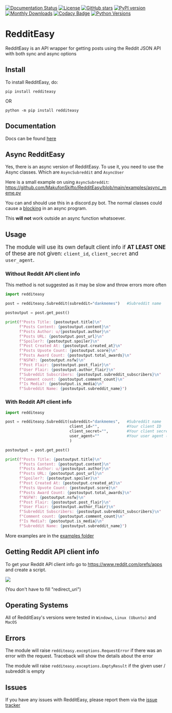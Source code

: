 [![Documentation Status](https://readthedocs.org/projects/redditeasy/badge/?version=latest)](https://redditeasy.readthedocs.io/en/latest/?badge=latest)
[![License](https://img.shields.io/github/license/MakufonSkifto/redditeasy)](LICENSE)
[![GitHub stars](https://img.shields.io/github/stars/MakufonSkifto/redditeasy)](https://github.com/ExpDev07/coronavirus-tracker-api/stargazers) 
[![PyPI version](https://badge.fury.io/py/redditeasy.svg)](https://badge.fury.io/py/redditeasy)
[![Monthly Downloads](https://img.shields.io/pypi/dm/redditeasy.svg)](https://badge.fury.io/py/redditeasy)
[![Codacy Badge](https://app.codacy.com/project/badge/Grade/22632d363d7747acbbcf357c5b6795c4)](https://www.codacy.com/gh/MakufonSkifto/RedditEasy/dashboard?utm_source=github.com&amp;utm_medium=referral&amp;utm_content=MakufonSkifto/RedditEasy&amp;utm_campaign=Badge_Grade)
[![Python Versions](https://img.shields.io/badge/Python-3%20%7C%203.6%20%7C%203.7%20%7C%203.8%20%7C%203.9-blue.svg)](https://img.shields.io/badge/Python-3%20%7C%203.5%20%7C%203.6%20%7C%203.7%20%7C%203.8%20%7C%203.9-blue.svg)
# RedditEasy

RedditEasy is an API wrapper for getting posts using the Reddit JSON API with both sync and async options

## Install
To install RedditEasy, do:

``pip install redditeasy`` 

OR

``python -m pip install redditeasy``

## Documentation
Docs can be found [here](https://redditeasy.readthedocs.io/en/latest/)

## Async RedditEasy
Yes, there is an async version of RedditEasy. To use it, you need to use the Async classes. Which are `AsyncSubreddit` and `AsyncUser`

Here is a small example on using `AsyncSubreddit`: https://github.com/MakufonSkifto/RedditEasy/blob/main/examples/async_meme.py

You can and should use this in a discord.py bot. The normal classes could cause a [blocking](https://discordpy.readthedocs.io/en/latest/faq.html#what-does-blocking-mean) in an async program.

This **will not** work outside an async function whatsoever.

## Usage
<span style="font-size:larger;">The module will use its own default client info if **AT LEAST ONE** of these are not given: `client_id`, `client_secret` and `user_agent`.</span>

### Without Reddit API client info
This method is not suggested as it may be slow and throw errors more often

```python
import redditeasy

post = redditeasy.Subreddit(subreddit="dankmemes")   #Subreddit name

postoutput = post.get_post()

print(f"Posts Title: {postoutput.title}\n"
      f"Posts Content: {postoutput.content}\n"
      f"Posts Author: u/{postoutput.author}\n"
      f"Posts URL: {postoutput.post_url}\n"
      f"Spoiler?: {postoutput.spoiler}\n"
      f"Post Created At: {postoutput.created_at}\n"
      f"Posts Upvote Count: {postoutput.score}\n"
      f"Posts Award Count: {postoutput.total_awards}\n"
      f"NSFW?: {postoutput.nsfw}\n"
      f"Post Flair: {postoutput.post_flair}\n"
      f"User Flair: {postoutput.author_flair}\n"
      f"Subreddit Subscribers: {postoutput.subreddit_subscribers}\n"
      f"Comment count: {postoutput.comment_count}\n"
      f"Is Media?: {postoutput.is_media}\n"
      f"Subreddit Name: {postoutput.subreddit_name}")

```

### With Reddit API client info

```python
import redditeasy

post = redditeasy.Subreddit(subreddit="dankmemes",   #Subreddit name
                            client_id="",            #Your client ID
                            client_secret="",        #Your client secret
                            user_agent=""            #Your user agent (ex: ClientName/0.1 by YourUsername")
                            )

postoutput = post.get_post()

print(f"Posts Title: {postoutput.title}\n"
      f"Posts Content: {postoutput.content}\n"
      f"Posts Author: u/{postoutput.author}\n"
      f"Posts URL: {postoutput.post_url}\n"
      f"Spoiler?: {postoutput.spoiler}\n"
      f"Post Created At: {postoutput.created_at}\n"
      f"Posts Upvote Count: {postoutput.score}\n"
      f"Posts Award Count: {postoutput.total_awards}\n"
      f"NSFW?: {postoutput.nsfw}\n"
      f"Post Flair: {postoutput.post_flair}\n"
      f"User Flair: {postoutput.author_flair}\n"
      f"Subreddit Subscribers: {postoutput.subreddit_subscribers}\n"
      f"Comment count: {postoutput.comment_count}\n"
      f"Is Media?: {postoutput.is_media}\n"
      f"Subreddit Name: {postoutput.subreddit_name}")
```

More examples are in the [examples folder](https://github.com/MakufonSkifto/RedditEasy/tree/main/examples)

## Getting Reddit API client info
To get your Reddit API client info go to
https://www.reddit.com/prefs/apps
and create a script.

![](https://i.imgur.com/Ri13AQu.png)

(You don't have to fill "redirect_uri")

## Operating Systems

All of RedditEasy's versions were tested in `Windows`, `Linux (Ubuntu)` and `MacOS`

## Errors

The module will raise `redditeasy.exceptions.RequestError`  if there was an error with the request. Traceback will show the details about the error

The module will raise `redditeasy.exceptions.EmptyResult` if the given user / subreddit is empty

## Issues

If you have any issues with RedditEasy, please report them via the [issue tracker](https://github.com/MakufonSkifto/RedditEasy/issues)

